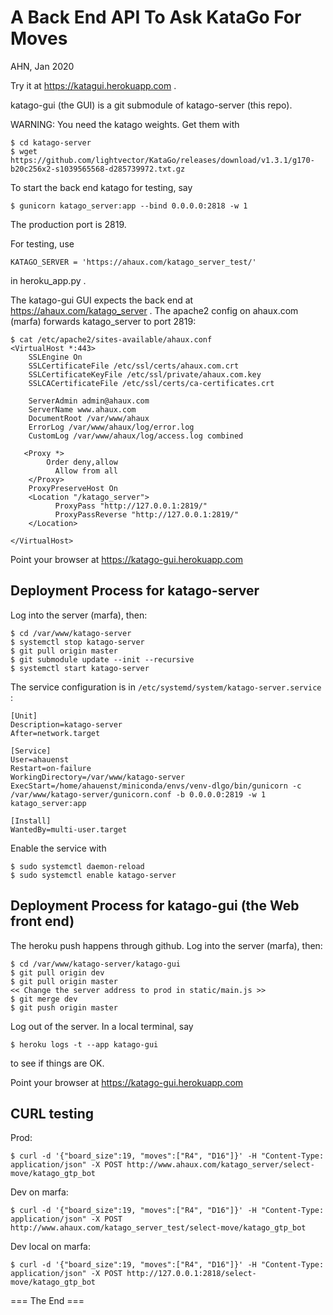 
A Back End API To Ask KataGo For Moves
===========================================
AHN, Jan 2020

Try it at https://katagui.herokuapp.com .

katago-gui (the GUI) is a git submodule of katago-server (this repo).

WARNING: You need the katago weights. Get them with

```
$ cd katago-server
$ wget https://github.com/lightvector/KataGo/releases/download/v1.3.1/g170-b20c256x2-s1039565568-d285739972.txt.gz
```

To start the back end katago for testing, say
```
$ gunicorn katago_server:app --bind 0.0.0.0:2818 -w 1
```
The production port is 2819.

For testing, use
```
KATAGO_SERVER = 'https://ahaux.com/katago_server_test/'
```
in heroku_app.py .

The katago-gui GUI expects the back end at https://ahaux.com/katago_server .
The apache2 config on ahaux.com (marfa) forwards katago_server to port 2819:
```
$ cat /etc/apache2/sites-available/ahaux.conf
<VirtualHost *:443>
    SSLEngine On
    SSLCertificateFile /etc/ssl/certs/ahaux.com.crt
    SSLCertificateKeyFile /etc/ssl/private/ahaux.com.key
    SSLCACertificateFile /etc/ssl/certs/ca-certificates.crt

    ServerAdmin admin@ahaux.com
    ServerName www.ahaux.com
    DocumentRoot /var/www/ahaux
    ErrorLog /var/www/ahaux/log/error.log
    CustomLog /var/www/ahaux/log/access.log combined

   <Proxy *>
        Order deny,allow
          Allow from all
    </Proxy>
    ProxyPreserveHost On
    <Location "/katago_server">
          ProxyPass "http://127.0.0.1:2819/"
          ProxyPassReverse "http://127.0.0.1:2819/"
    </Location>

</VirtualHost>
```

Point your browser at
https://katago-gui.herokuapp.com

Deployment Process for katago-server
-------------------------------------
Log into the server (marfa), then:

```
$ cd /var/www/katago-server
$ systemctl stop katago-server
$ git pull origin master
$ git submodule update --init --recursive
$ systemctl start katago-server
```

The service configuration is in `/etc/systemd/system/katago-server.service` :

```
[Unit]
Description=katago-server
After=network.target

[Service]
User=ahauenst
Restart=on-failure
WorkingDirectory=/var/www/katago-server
ExecStart=/home/ahauenst/miniconda/envs/venv-dlgo/bin/gunicorn -c /var/www/katago-server/gunicorn.conf -b 0.0.0.0:2819 -w 1 katago_server:app

[Install]
WantedBy=multi-user.target
```

Enable the service with

```
$ sudo systemctl daemon-reload
$ sudo systemctl enable katago-server
```

Deployment Process for katago-gui (the Web front end)
--------------------------------------------------------------

The heroku push happens through github.
Log into the server (marfa), then:

```
$ cd /var/www/katago-server/katago-gui
$ git pull origin dev
$ git pull origin master
<< Change the server address to prod in static/main.js >>
$ git merge dev
$ git push origin master
```

Log out of the server.
In a local terminal, say

```
$ heroku logs -t --app katago-gui
```

to see if things are OK.

Point your browser at
https://katago-gui.herokuapp.com

CURL testing
------------------

Prod:
```
$ curl -d '{"board_size":19, "moves":["R4", "D16"]}' -H "Content-Type: application/json" -X POST http://www.ahaux.com/katago_server/select-move/katago_gtp_bot
```
Dev on marfa:
```
$ curl -d '{"board_size":19, "moves":["R4", "D16"]}' -H "Content-Type: application/json" -X POST http://www.ahaux.com/katago_server_test/select-move/katago_gtp_bot
```
Dev local on marfa:
```
$ curl -d '{"board_size":19, "moves":["R4", "D16"]}' -H "Content-Type: application/json" -X POST http://127.0.0.1:2818/select-move/katago_gtp_bot
```


=== The End ===
